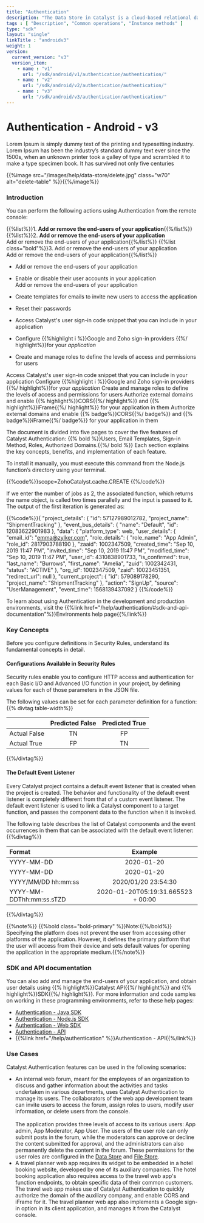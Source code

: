 ```yaml
---
title: "Authentication"
description: "The Data Store in Catalyst is a cloud-based relational database management system which stores the persistent data of your application. This data repository includes the data from the application’s backend and the data of the application’s end users."
tags : [ "Description", "Common operations", "Instance methods" ]
type: "sdk"
layout: "single"
linkTitle : "androidv3"
weight: 1
version:
  current_version: "v3"
  version_item:
    - name : "v1"
      url: "/sdk/android/v1/authentication/authentication/"
    - name : "v2"
      url: "/sdk/android/v2/authentication/authentication/"
    - name : "v3"
      url: "/sdk/android/v3/authentication/authentication/"
---
```


# Authentication - Android - v3

Lorem Ipsum is simply dummy text of the printing and typesetting industry. Lorem Ipsum has been the industry’s standard dummy text ever since the 1500s, when an unknown printer took a galley of type and scrambled it to make a type specimen book. It has survived not only five centuries

{{%image src="/images/help/data-store/delete.jpg" class="w70" alt="delete-table" %}}{{%/image%}}

### Introduction

You can perform the following actions using Authentication from the remote console:

{{%list%}}1. **Add or remove the end-users of your application**{{%/list%}}
{{%list%}}2. **Add or remove the end-users of your application** <br> Add or remove the end-users of your application{{%/list%}}
{{%list class="bold"%}}3. Add or remove the end-users of your application <br>Add or remove the end-users of your application{{%/list%}}

* Add or remove the end-users of your application
* Enable or disable their user accounts in your application<br>Add or remove the end-users of your application
* Create templates for emails to invite new users to access the application
* Reset their passwords


* Access Catalyst's user sign-in code snippet that you can include in your application
* Configure {{%highlight i %}}Google and Zoho sign-in providers {{%/ highlight%}}for your *application*
* Create and manage roles to define the levels of access and permissions for users

Access Catalyst's user sign-in code snippet that you can include in your application
Configure {{%highlight i %}}Google and Zoho sign-in providers {{%/ highlight%}}for your *application*
Create and manage roles to define the levels of access and permissions for users
Authorize external domains and enable {{% highlight%}}CORS{{%/ highlight%}} and {{% highlight%}}iFrame{{%/ highlight%}} for your application in them
Authorize external domains and enable {{% badge%}}CORS{{%/ badge%}} and {{% badge%}}iFrame{{%/ badge%}} for your application in them

The document is divided into five pages to cover the five features of Catalyst Authentication: {{% bold %}}Users, Email Templates, Sign-in Method, Roles, Authorized Domains.{{%/ bold %}} Each section explains the key concepts, benefits, and implementation of each feature.

To install it manually, you must execute this command from the Node.js function’s directory using your terminal.

{{%code%}}scope=ZohoCatalyst.cache.CREATE
{{%/code%}}

If we enter the number of jobs as 2, the associated function, which returns the name object, is called two times parallelly and the input is passed to it. The output of the first iteration is generated as:

{{%code%}}{
    "project_details": {
    "id": 57127989012782,
    "project_name": "ShipmentTracking"
    },
    "event_bus_details": {
        "name": "Default",
        "id": 12083622901983
    },
    "data": {
        "platform_type": web,
        "user_details": {
            "email_id": "emma@zylker.com",
            "role_details": {
                "role_name": "App Admin",
                "role_id": 2817903788190
            },
            "zaaid": 1002347509,
            "created_time": "Sep 10, 2019 11:47 PM",
            "invited_time": "Sep 10, 2019 11:47 PM",
            "modified_time": "Sep 10, 2019 11:47 PM",
            "user_id": 4310838901733,
            "is_confirmed": true,
            "last_name": "Burrows",
            "first_name": "Amelia",
            "zuid": 1002342431,
            "status": "ACTIVE"
        },
        "org_id": 1002347509,
        "zaid": 10023451351,
        "redirect_url": null
    },
    "current_project": {
        "id": 579089178290,
        "project_name": "ShipmentTracking"
    },
    "action": "SignUp",
    "source": "UserManagement",
    "event_time": 1568139437092
}
{{%/code%}}

To learn about using Authentication in the development and production environments, visit the {{%link href="/help/authentication/#sdk-and-api-documentation"%}}Environments help page{{%/link%}}

### Key Concepts

Before you configure definitions in Security Rules, understand its fundamental concepts in detail.

#### Configurations Available in Security Rules

Security rules enable you to configure HTTP access and authentication for each Basic I/O and Advanced I/O function in your project, by defining values for each of those parameters in the JSON file.

The following values can be set for each parameter definition for a function:
{{% divtag table-width%}}

|  | Predicted False    | Predicted True |
| :--- | :---: | :---: |
| Actual False      | TN       | FP |
| Actual True   | FP       | TN    |

{{%/divtag%}}

#### The Default Event Listener

Every Catalyst project contains a default event listener that is created when the project is created. The behavior and functionality of the default event listener is completely different from that of a custom event listener. The default event listener is used to link a Catalyst component to a target function, and passes the component data to the function when it is invoked. 

The following table describes the list of Catalyst components and the event occurrences in them that can be associated with the default event listener:
{{%divtag%}}

| Format      | Example |
| :--- | :---: |
| YYYY-MM-DD      | 2020-01-20      |
| YYYY-MM-DD      | 2020-01-20      |
| YYYY/MM/DD hh:mm:ss      | 2020/01/20 23:54:30     |
| YYYY-MM-DDThh:mm:ss.sTZD      | 2020-01-20T05:19:31.665523 + 00:00      |

{{%/divtag%}}

{{%note%}} {{%bold class="bold-primary" %}}Note:{{%/bold%}} Specifying the platform does not prevent the user from accessing other platforms of the application. However, it defines the primary platform that the user will access from their device and sets default values for opening the application in the appropriate medium.{{%/note%}}

### SDK and API documentation

You can also add and manage the end-users of your application, and obtain user details using {{% highlight%}}Catalyst API{{%/ highlight%}} and {{% highlight%}}SDK{{%/ highlight%}}. For more information and code samples on working in these programming environments, refer to these help pages:

* [Authentication - Java SDK](/help/authentication)
* [Authentication - Node.js SDK](/help/authentication)
* [Authentication - Web SDK](/help/authentication)
* [Authentication - API](/help/authentication)
* {{%link href="/help/authentication" %}}Authentication - API{{%/link%}}


### Use Cases
Catalyst Authentication features can be used in the following scenarios:

* An internal web forum, meant for the employees of an organization to discuss and gather information about the activities and tasks undertaken in various departments, uses Catalyst Authentication to manage its users. The collaborators of the web app development team can invite users to access the forum, assign roles to users, modify user information, or delete users from the console.\
 \
 The application provides three levels of access to its various users: App admin, App Moderator, App User. The users of the user role can only submit posts in the forum, while the moderators can approve or decline the content submitted for approval, and the administrators can also permanently delete the content in the forum. These permissions for the user roles are configured in the [Data Store](#use-cases) and [File Store](/help/authentication).
* A travel planner web app requires its widget to be embedded in a hotel booking website, developed by one of its auxiliary companies. The hotel booking application also requires access to the travel web app's function endpoints, to obtain specific data of their common customers. The travel web app makes use of Catalyst Authentication to quickly authorize the domain of the auxiliary company, and enable CORS and iFrame for it. The travel planner web app also implements a Google sign-in option in its client application, and manages it from the Catalyst console.
